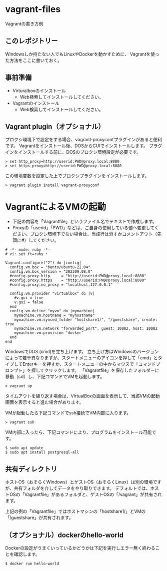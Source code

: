 # vagrant-files
Vagrantの書き方例

## このレポジトリー
Windowsしか持たない人でもLinuxやDockerを動かすために、
Vagrantを使った方法をここに書いておく。


## 事前準備
- Virturalboxのインストール
  - Web検索してインストールしてください。
- Vagrantのインストール
  - Web検索してインストールしてください。


## Vagrant plugin（オプショナル）
プロクシ環境下で設定をする場合、vagrant-proxyconfプラグインがあると便利です。
Vagrantをインストール後、DOSからCUIでインストールします。
プラグインをインストールする前に、DOSのプロクシ環境設定が必要です。

```
> set http_proxy=http://userid:PWD@proxy.local:8080
> set https_proxy=http://userid:PWD@proxy.local:8080
```
この環境変数を設定した上でプロクシプラグインをインストールします。
```
> vagrant plugin install vagrant-proxyconf
```

# VagrantによるVMの起動
- 下記の内容を「Vagrantfile」というファイル名でテキストで作成します。
- Proxyの「userid」「PWD」などは、ご自身の使用している値へ変更してください。プロクシ環境下でない場合は、当該行は消すかコメントアウト（先頭に#）してください。
```
# -*- mode: ruby -*-
# vi: set ft=ruby :

Vagrant.configure("2") do |config|
  config.vm.box = "bento/ubuntu-22.04"
  config.vm.box_version = "202309.08.0"
  #config.proxy.http     = "http://userid:PWD@proxy.local:8080"
  #config.proxy.https    = "http://userid:PWD@proxy.local:8080"
  #config.proxy.no_proxy = "localhost,127.0.0.1"
  
  config.vm.provider "virtualbox" do |v|
    #v.gui = true
    v.gui = false
  end
  config.vm.define "myvm" do |mymachine|
    mymachine.vm.hostname = "myhostname"
    mymachine.vm.synced_folder "hostshare1/", "/guestshare", create: true
    mymachine.vm.network "forwarded_port", guest: 10082, host: 10082
    mymachine.vm.provision "docker"
  end
end
```

WindowsでDOS (cmd)を立ち上げます。
立ち上げ方はWindowsのバージョンによって若干異なりますが、スタートメニューのアイコンを押して「cmd」とタイプしてEnterキーを押すか、スタートメニューの中からマウスで「コマンドプロンプト」を探してクリックします。
「Vagrantfile」を保存したフォルダーに移動（cd）し、下記コマンドでVMを起動します。
```
> vagrant up
```
タイムアウトを繰り返す場合は、VirtualBoxの画面を表示して、当該VMの起動画面を表示すると進む場合があります。

VMが起動したら下記コマンドでssh接続でVM内部に入ります。
```
> vagrant ssh
```

VM内部に入ったら、下記コマンドにより、プログラムをインストール可能です。
```
$ sudo apt update
$ sudo apt install postgresql-all
```


## 共有ディレクトリ

ホストOS（おそらくWindows）とゲストOS（おそらくLinux）は別の環境ですが、共有フォルダを介してデータをやり取りできます。
デフォルトでは、ホストOSの「Vagrantfile」があるフォルダと、ゲストOSの「/vagrant」が共有されます。

上記の例の「Vagrantfile」ではホストマシンの「hostshare1/」とVMの「/guestshare」が共有されます。


## （オプショナル）dockerのhello-world

Dockerの設定がうまくいっているかどうかは下記を実行しエラー無く終わることを確認します。
```
$ docker run hello-world
```



 